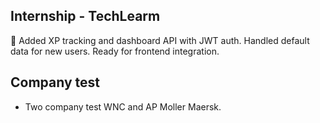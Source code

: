 ## Internship - TechLearm
🔧 Added XP tracking and dashboard API with JWT auth. Handled default data for new users. Ready for frontend integration.

## Company test
- Two company test WNC and AP Moller Maersk.

